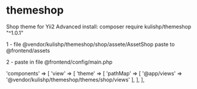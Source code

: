 # themeshop
Shop theme for Yii2 Advanced
install:
composer require kulishp/themeshop "^1.0.1"

1 - file @vendor/kulishp/themeshop/shop/assete/AssetShop paste to @frontend/assets

2 - paste in file @frontend/config/main.php 

'components' => [
        'view' => [
            'theme' => [
                'pathMap' => [
                    '@app/views' => '@vendor/kulishp/themeshop/themes/shop/views'
                ],
            ],
        ],
